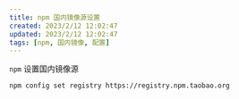 ```yaml
---
title: npm 国内镜像源设置
created: 2023/2/12 12:02:47
updated: 2023/2/12 12:02:47
tags: [npm, 国内镜像, 配置]
---
```


`npm` 设置国内镜像源

```shell
npm config set registry https://registry.npm.taobao.org
```